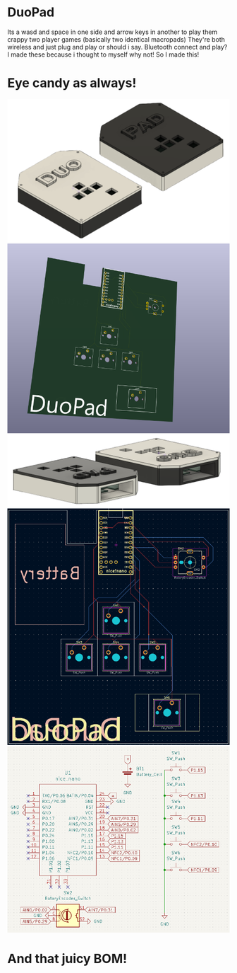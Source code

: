 # DuoPad
Its a wasd and space in one side and arrow keys in another to play them crappy two player games (basically two identical macropads)
They're both wireless and just plug and play or should i say. Bluetooth connect and play? 
I made these because i thought to myself why not!
So I made this!

# Eye candy as always!
![DuoPad NBG.png](/Images/DuoPad%20NBG.png)
![DuoPad 3D.png](/Images/DuoPad%203D.png)
![DuoPad NBG 2.png](/Images/DuoPad%20NBG%202.png)
![DuoPad PCB.png](/Images/DuoPad%20PCB.png)
![DuoPad Schematic.png](/Images/DuoPad%20Schematic.png)

# And that juicy BOM!
